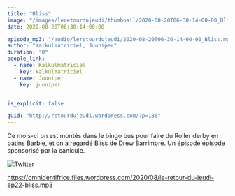 ```yaml
---
title: "Bliss"
image: "/images/leretourdujeudi/thumbnail/2020-08-20T06-30-14-00-00_Bliss.jpg"
date: 2020-08-20T06:30:14+00:00

episode_mp3: "/audio/leretourdujeudi/2020-08-20T06-30-14-00-00_Bliss.mp3"
author: "Kalkulmatriciel, Juuniper"
duration: "0"
people_link: 
  - name: Kalkulmatriciel
    key: kalkulmatriciel
  - name: Juuniper
    key: juuniper


is_explicit: false

guid: "http://retourdujeudi.wordpress.com/?p=186"
---
```


<PodcastHeader/>

<!-- ECRIRE LA DESCRIPTION DE L'EPISODE SOUS CETTE LIGNE -->
<p>Ce mois-ci on est montés dans le bingo bus pour faire du Roller derby en patins Barbie, et on a regardé Bliss de Drew Barrimore. Un épisode épisode sponsorisé par la canicule.</p>
<p><img src="/resources/leretourdujeudi/2020-08-20T06-30-14-00-00_Bliss/twitter.jpg" alt="Twitter"></p>
<p><a href="https://omnidentifrice.files.wordpress.com/2020/08/le-retour-du-jeudi-ep22-bliss.mp3" rel="nofollow">https://omnidentifrice.files.wordpress.com/2020/08/le-retour-du-jeudi-ep22-bliss.mp3</a></p>



